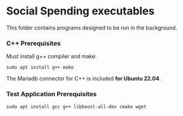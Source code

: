 # Social Spending executables

This folder contains programs designed to be run in the background.

### C++ Prerequisites

Must install g++ compiler and make:

```
sudo apt install g++ make
```

The Mariadb connector for C++ is included **for Ubuntu 22.04**.

### Test Application Prerequisites

```
sudo apt install gcc g++ libboost-all-dev cmake wget
```
